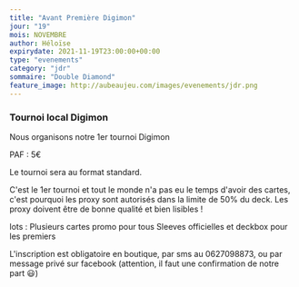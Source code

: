 ```yaml
---
title: "Avant Première Digimon"
jour: "19"
mois: NOVEMBRE
author: Héloïse
expirydate: 2021-11-19T23:00:00+00:00
type: "evenements"
category: "jdr"
sommaire: "Double Diamond"
feature_image: http://aubeaujeu.com/images/evenements/jdr.png
---
```

### Tournoi local Digimon

Nous organisons notre 1er tournoi Digimon

PAF : 5€

Le tournoi sera au format standard.

C'est le 1er tournoi et tout le monde n'a pas eu le temps d'avoir des cartes, c'est pourquoi les proxy sont autorisés dans la limite de 50% du deck. Les proxy doivent être de bonne qualité et bien lisibles !

lots :
Plusieurs cartes promo pour tous
Sleeves officielles et deckbox pour les premiers

L'inscription est obligatoire en boutique, par sms au 0627098873, ou par message privé sur facebook (attention, il faut une confirmation de notre part 😃)
